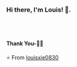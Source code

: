 ### Hi there, I'm Louis! 👋.

<!-- <br/>
<p align="center">
  <img src="https://github-profile-trophy.vercel.app/?username=louisxie0830&theme=onedark" alt="louisxie0830" />
</p>

<p align="center">
  <img
     src="https://github-readme-stats.vercel.app/api/top-langs/?username=louisxie0830&show_icons=true&theme=dark&layout=compact"
     alt="louisxie0830" />
</p>
<br/> -->
<!-- <p>
   <a href="https://app.daily.dev/louis">
    <img src="https://api.daily.dev/devcards/1f50ddf2796d4347aada096fb90aad2f.png?r=zyx" width="400" alt="Louis Xie's Dev Card"/>
  </a>
</p> -->

<p>
<!-- GitHub Stats -->
<!-- <img height="180em" src="https://github-readme-stats.vercel.app/api?username=louisxie0830&show_icons=true&hide_border=true" alt="louisxie0830"/> -->

<br/>
<br/>


#### Thank You-🙏🏼

⭐️ From [louisxie0830](https://github.com/louisxie0830)
